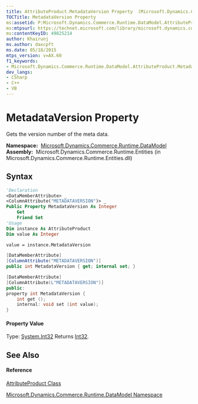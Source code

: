 ```yaml
---
title: AttributeProduct.MetadataVersion Property  (Microsoft.Dynamics.Commerce.Runtime.DataModel)
TOCTitle: MetadataVersion Property
ms:assetid: P:Microsoft.Dynamics.Commerce.Runtime.DataModel.AttributeProduct.MetadataVersion
ms:mtpsurl: https://technet.microsoft.com/library/microsoft.dynamics.commerce.runtime.datamodel.attributeproduct.metadataversion(v=AX.60)
ms:contentKeyID: 49825214
author: Khairunj
ms.author: daxcpft
ms.date: 05/18/2015
mtps_version: v=AX.60
f1_keywords:
- Microsoft.Dynamics.Commerce.Runtime.DataModel.AttributeProduct.MetadataVersion
dev_langs:
- CSharp
- C++
- VB
---
```


# MetadataVersion Property

Gets the version number of the meta data.

**Namespace:**  [Microsoft.Dynamics.Commerce.Runtime.DataModel](microsoft-dynamics-commerce-runtime-datamodel-namespace.md)  
**Assembly:**  Microsoft.Dynamics.Commerce.Runtime.Entities (in Microsoft.Dynamics.Commerce.Runtime.Entities.dll)

## Syntax

``` vb
'Declaration
<DataMemberAttribute> _
<ColumnAttribute("METADATAVERSION")> _
Public Property MetadataVersion As Integer
    Get
    Friend Set
'Usage
Dim instance As AttributeProduct
Dim value As Integer

value = instance.MetadataVersion
```

``` csharp
[DataMemberAttribute]
[ColumnAttribute("METADATAVERSION")]
public int MetadataVersion { get; internal set; }
```

``` c++
[DataMemberAttribute]
[ColumnAttribute(L"METADATAVERSION")]
public:
property int MetadataVersion {
    int get ();
    internal: void set (int value);
}
```

#### Property Value

Type: [System.Int32](https://technet.microsoft.com/library/td2s409d\(v=ax.60\))  
Returns [Int32](https://technet.microsoft.com/library/td2s409d\(v=ax.60\)).  

## See Also

#### Reference

[AttributeProduct Class](attributeproduct-class-microsoft-dynamics-commerce-runtime-datamodel.md)

[Microsoft.Dynamics.Commerce.Runtime.DataModel Namespace](microsoft-dynamics-commerce-runtime-datamodel-namespace.md)

